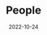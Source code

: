 ---
title: People
date: 2022-10-24

type: landing

sections:
  - block: people
    content:
      title: Equipo
      # Choose which groups/teams of users to display.
      #   Edit `user_groups` in each user's profile to add them to one or more of these groups.
      user_groups:
          - Principal Investigators
          - Investigadores Asociados
          - Grad Students
          - Administration
          - Visitors
          - Alumni
      sort_by: Params.last_name
      sort_ascending: true
    design:
      show_interests: false
      show_role: true
      show_organisations: true
      show_social: true
---